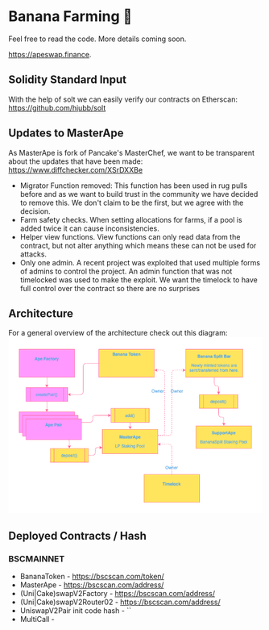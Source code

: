 # Banana Farming 🍌

Feel free to read the code. More details coming soon.

https://apeswap.finance. 

## Solidity Standard Input
With the help of solt we can easily verify our contracts on Etherscan: https://github.com/hjubb/solt

## Updates to MasterApe
As MasterApe is fork of Pancake's MasterChef, we want to be transparent about the updates that have been made: https://www.diffchecker.com/XSrDXXBe

- Migrator Function removed: This function has been used in rug pulls before and as we want to build trust in the community we have decided to remove this. We don't claim to be the first, but we agree with the decision. 
- Farm safety checks. When setting allocations for farms, if a pool is added twice it can cause inconsistencies.
- Helper view functions. View functions can only read data from the contract, but not alter anything which means these can not be used for attacks. 
- Only one admin. A recent project was exploited that used multiple forms of admins to control the project. An admin function that was not timelocked was used to make the exploit. We want the timelock to have full control over the contract so there are no surprises

## Architecture
For a general overview of the architecture check out this diagram: 
![banana-farm-architecture](./images/ApeSwap-Architecture.png)

## Deployed Contracts / Hash

### BSCMAINNET

- BananaToken - https://bscscan.com/token/
- MasterApe - https://bscscan.com/address/
- (Uni|Cake)swapV2Factory - https://bscscan.com/address/
- (Uni|Cake)swapV2Router02 - https://bscscan.com/address/
- UniswapV2Pair init code hash - ``
- MultiCall - 
